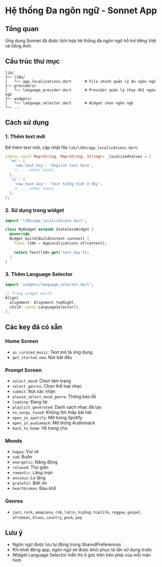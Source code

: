# Hệ thống Đa ngôn ngữ - Sonnet App

## Tổng quan
Ứng dụng Sonnet đã được tích hợp hệ thống đa ngôn ngữ hỗ trợ tiếng Việt và tiếng Anh.

## Cấu trúc thư mục
```
lib/
├── l10n/
│   └── app_localizations.dart      # File chính quản lý đa ngôn ngữ
├── providers/
│   └── language_provider.dart      # Provider quản lý thay đổi ngôn ngữ
├── widgets/
│   └── language_selector.dart      # Widget chọn ngôn ngữ
└── ...
```

## Cách sử dụng

### 1. Thêm text mới
Để thêm text mới, cập nhật file `lib/l10n/app_localizations.dart`:

```dart
static const Map<String, Map<String, String>> _localizedValues = {
  'en': {
    'new_text_key': 'English text here',
    // ... other texts
  },
  'vi': {
    'new_text_key': 'Text tiếng Việt ở đây',
    // ... other texts
  },
};
```

### 2. Sử dụng trong widget
```dart
import 'l10n/app_localizations.dart';

class MyWidget extends StatelessWidget {
  @override
  Widget build(BuildContext context) {
    final l10n = AppLocalizations.of(context);
    
    return Text(l10n.get('text_key'));
  }
}
```

### 3. Thêm Language Selector
```dart
import 'widgets/language_selector.dart';

// Trong widget build
Align(
  alignment: Alignment.topRight,
  child: const LanguageSelector(),
),
```

## Các key đã có sẵn

### Home Screen
- `ai_curated_music`: Text mô tả ứng dụng
- `get_started_now`: Nút bắt đầu

### Prompt Screen
- `select_mood`: Chọn tâm trạng
- `select_genres`: Chọn thể loại nhạc
- `submit`: Nút xác nhận
- `please_select_mood_genre`: Thông báo lỗi
- `loading`: Đang tải
- `playlist_generated`: Danh sách nhạc đã tạo
- `no_songs_found`: Không tìm thấy bài hát
- `open_in_spotify`: Mở trong Spotify
- `open_in_audiomack`: Mở trong Audiomack
- `back_to_home`: Về trang chủ

### Moods
- `happy`: Vui vẻ
- `sad`: Buồn
- `energetic`: Năng động
- `relaxed`: Thư giãn
- `romantic`: Lãng mạn
- `anxious`: Lo lắng
- `grateful`: Biết ơn
- `heartbroken`: Đau khổ

### Genres
- `jazz`, `rock`, `amapiano`, `rnb`, `latin`, `hiphop`, `hiplife`, `reggae`, `gospel`, `afrobeat`, `blues`, `country`, `punk`, `pop`

## Lưu ý
- Ngôn ngữ được lưu tự động trong SharedPreferences
- Khi khởi động app, ngôn ngữ sẽ được khôi phục từ lần sử dụng trước
- Widget Language Selector hiển thị ở góc trên bên phải của mỗi màn hình 